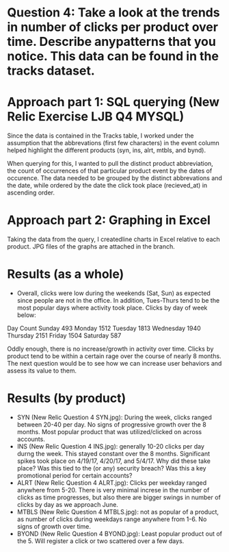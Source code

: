 # Question 4: Take a look at the trends in number of clicks per product over time. Describe anypatterns that you notice. This data can be found in the tracks dataset.

# Approach part 1: SQL querying (New Relic Exercise LJB Q4 MYSQL)

Since the data is contained in the Tracks table, I worked under the assumption that the abbrevations (first few characters) in the event column helped highlight the different products (syn, ins, alrt, mtbls, and bynd). 

When querying for this, I wanted to pull the distinct product abbreviation, the count of occurrences of that particular product event by the dates of occurence. The data needed to be grouped by the distinct abbrevations and the date, while ordered by the date the click took place (recieved_at) in ascending order.

# Approach part 2: Graphing in Excel

Taking the data from the query, I createdline charts in Excel relative to each product. JPG files of the graphs are attached in the branch. 

# Results (as a whole)

- Overall, clicks were low during the weekends (Sat, Sun) as expected since people are not in the office. In addition, Tues-Thurs tend to be the most popular days where activity took place. Clicks by day of week below:

Day     Count
Sunday  493
Monday  1512
Tuesday   1813
Wednesday 1940
Thursday	2151
Friday	1504
Saturday	587

Oddly enough, there is no increase/growth in activity over time. Clicks by product tend to be within a certain rage over the course of nearly 8 months. The next question would be to see how we can increase user behaviors and assess its value to them.

# Results (by product) 
- SYN (New Relic Question 4 SYN.jpg): During the week, clicks ranged between 20-40 per day. No signs of progressive growth over the 8 months. Most popular product that was utilized/clicked on across accounts.
- INS (New Relic Question 4 INS.jpg): generally 10-20 clicks per day durng the week. This stayed constant over the 8 months. Significant spikes took place on 4/19/17, 4/20/17, and 5/4/17. Why did these take place? Was this tied to the (or any) security breach? Was this a key promotional period for certain accounts?
- ALRT (New Relic Question 4 ALRT.jpg): Clicks per weekday ranged anywhere from 5-20. There is very minimal increse in the number of clicks as time progresses, but also there are bigger swings in number of clicks by day as we approach June.
- MTBLS (New Relic Question 4 MTBLS.jpg): not as popular of a product, as number of clicks during weekdays range anywhere from 1-6. No signs of growth over time.
- BYOND (New Relic Question 4 BYOND.jpg): Least popular product out of the 5. Will register a click or two scattered over a few days. 




